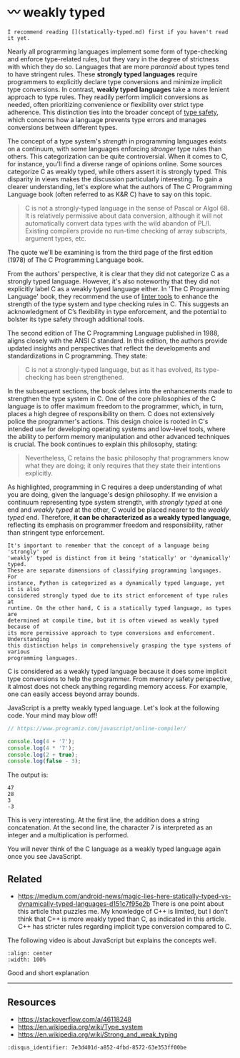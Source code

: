 # 〰 weakly typed

```{hint}
I recommend reading [](statically-typed.md) first if you haven't read it yet.
```

Nearly all programming languages implement some form of type-checking and
enforce type-related rules, but they vary in the degree of strictness with which
they do so. Languages that are more *paranoid* about types tend to have
stringent rules. These **strongly typed languages** require programmers to
explicitly declare type conversions and minimize implicit type conversions. In
contrast, **weakly typed languages** take a more lenient approach to type rules.
They readily perform implicit conversions as needed, often prioritizing
convenience or flexibility over strict type adherence. This distinction ties
into the broader concept of [type
safety](https://en.wikipedia.org/wiki/Type_safety), which concerns how a
language prevents type errors and manages conversions between different types.

The concept of a type system's *strength* in programming languages exists on a
continuum, with some languages enforcing *stronger* type rules than others. This
categorization can be quite controversial. When it comes to C, for instance,
you'll find a diverse range of opinions online. Some sources categorize C as
weakly typed, while others assert it is strongly typed. This disparity in views
makes the discussion particularly interesting. To gain a clearer understanding,
let's explore what the authors of The C Programming Language book (often
referred to as K&R C) have to say on this topic.

> C is not a strongly-typed language in the sense of Pascal or Algol 68. It is
> relatively permissive about data conversion, although it will not
> automatically convert data types with the wild abandon of PL/I. Existing
> compilers provide no run-time checking of array subscripts, argument types,
> etc.

The quote we'll be examining is from the third page of the first edition (1978)
of The C Programming Language book.

From the authors' perspective, it is clear that they did not categorize C as a
strongly typed language. However, it's also noteworthy that they did not
explicitly label C as a weakly typed language either. In 'The C Programming
Language' book, they recommend the use of [linter
tools](https://en.wikipedia.org/wiki/Lint_(software)) to enhance the strength of
the type system and type checking rules in C. This suggests an acknowledgment of
C’s flexibility in type enforcement, and the potential to bolster its type
safety through additional tools.

The second edition of The C Programming Language published in 1988, aligns
closely with the ANSI C standard. In this edition, the authors provide updated
insights and perspectives that reflect the developments and standardizations in
C programming. They state:

> C is not a strongly-typed language, but as it has evolved, its type-checking
> has been strengthened.

In the subsequent sections, the book delves into the enhancements made to
strengthen the type system in C. One of the core philosophies of the C language
is to offer maximum freedom to the programmer, which, in turn, places a high
degree of responsibility on them. C does not extensively police the programmer's
actions. This design choice is rooted in C's intended use for developing
operating systems and low-level tools, where the ability to perform memory
manipulation and other advanced techniques is crucial. The book continues to
explain this philosophy, stating:

> Nevertheless, C retains the basic philosophy that programmers know what they
> are doing; it only requires that they state their intentions explicitly.

As highlighted, programming in C requires a deep understanding of what you are
doing, given the language's design philosophy. If we envision a continuum
representing type system strength, with *strongly typed* at one end and *weakly
typed* at the other, C would be placed nearer to the *weakly typed* end.
Therefore, **it can be characterized as a weakly typed language**, reflecting its
emphasis on programmer freedom and responsibility, rather than stringent type
enforcement.

```{important}
It's important to remember that the concept of a language being 'strongly' or
'weakly' typed is distinct from it being 'statically' or 'dynamically' typed.
These are separate dimensions of classifying programming languages. For
instance, Python is categorized as a dynamically typed language, yet it is also
considered strongly typed due to its strict enforcement of type rules at
runtime. On the other hand, C is a statically typed language, as types are
determined at compile time, but it is often viewed as weakly typed because of
its more permissive approach to type conversions and enforcement. Understanding
this distinction helps in comprehensively grasping the type systems of various
programming languages.
```

C is considered as a weakly typed language because it does some implicit type
conversions to help the programmer. From memory safety perspective, it almost
does not check anything regarding memory access. For example, one can easily
access beyond array bounds.

JavaScript is a pretty weakly typed language. Let's look at the following code.
Your mind may blow off!

```javascript
// https://www.programiz.com/javascript/online-compiler/

console.log(4 + '7');
console.log(4 * '7');
console.log(2 + true);
console.log(false - 3);
```

The output is:

```text
47
28
3
-3
```

This is very interesting. At the first line, the addition does a string
concatenation. At the second line, the character 7 is interpreted as an integer
and a multiplication is performed.

You will never think of the C language as a weakly typed language again once you
see JavaScript.

## Related

- <https://medium.com/android-news/magic-lies-here-statically-typed-vs-dynamically-typed-languages-d151c7f95e2b>
  There is one point about this article that puzzles me. My knowledge of C++ is
  limited, but I don't think that C++ is more weakly typed than C, as indicated
  in this article. C++ has stricter rules regarding implicit type conversion
  compared to C.

The following video is about JavaScript but explains the concepts well.

```{youtube} C5fr0LZLMAs
:align: center
:width: 100%
```

Good and short explanation

---

## Resources

- <https://stackoverflow.com/a/46118248>
- <https://en.wikipedia.org/wiki/Type_system>
- <https://en.wikipedia.org/wiki/Strong_and_weak_typing>

```{disqus}
:disqus_identifier: 7e3d401d-a852-4fbd-8572-63e353ff00be
```
